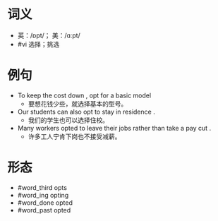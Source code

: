 # 词义
- 英：/ɒpt/； 美：/ɑːpt/
- #vi 选择；挑选
# 例句
- To keep the cost down , opt for a basic model
	- 要想花钱少些，就选择基本的型号。
- Our students can also opt to stay in residence .
	- 我们的学生也可以选择住校。
- Many workers opted to leave their jobs rather than take a pay cut .
	- 许多工人宁肯下岗也不接受减薪。
# 形态
- #word_third opts
- #word_ing opting
- #word_done opted
- #word_past opted
